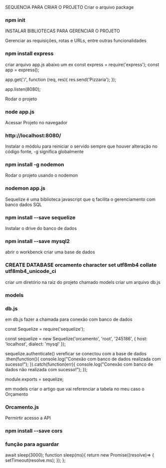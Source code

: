 SEQUENCIA PARA CRIAR O PROJETO
Criar o arquivo package
### npm init 

INSTALAR BIBLIOTECAS PARA GERENCIAR O PROJETO

Gerenciar as requisições, rotas e URLs, entre outras funcionalidades
### npm install express

criar arquivo app.js abaixo um ex
const express = require('express');
const app = express();

app.get('/', function (req, res){
    res.send('Pizzaria');
});

app.listen(8080);

Rodar o projeto
### node app.js

Acessar Projeto no navegador 
### http://localhost:8080/

Instalar o módolu para reiniciar o servido sempre que houver alteração no código fonte, -g significa globalmente
### npm install -g nodemon

Rodar o projeto usando o nodemon
### nodemon app.js

Sequelize é uma biblioteca javascript que q facilita o gerenciamento com banco dados SQL
### npm install --save sequelize

Instalar o drive do banco de dados 
### npm install --save mysql2

abrir o workbenck criar uma base de dados
### CREATE DATABASE orcamento character set utf8mb4 collate utf8mb4_unicode_ci

criar um diretório na raiz do projeto chamado models criar um arquivo db.js
### models
### db.js 

em db.js fazer a chamada para conexão com banco de dados 

const Sequelize = require('sequelize');

const sequelize = new Sequelize('orcamento', 'root', '245186', {
    host: 'localhost',
    dialect: 'mysql'
});

sequelize.authenticate() vereficar se conectou com a base de dados 
.then(function(){
    console.log("Conexão com banco de dados realizada com sucesso!");
}).catch(function(err){
    console.log("Conexão com banco de dados não realizada com sucesso!");
});

module.exports = sequelize;

em models criar o artigo que vai referenciar a tabela no meu caso o Orçamento
### Orcamento.js

Permirtir acesso a API 
### npm install --save cors

### função para aguardar 

await sleep(3000);
    function sleep(ms){
       return new Promise((resolve)=> {
       setTimeout(resolve.ms);
       });
    };